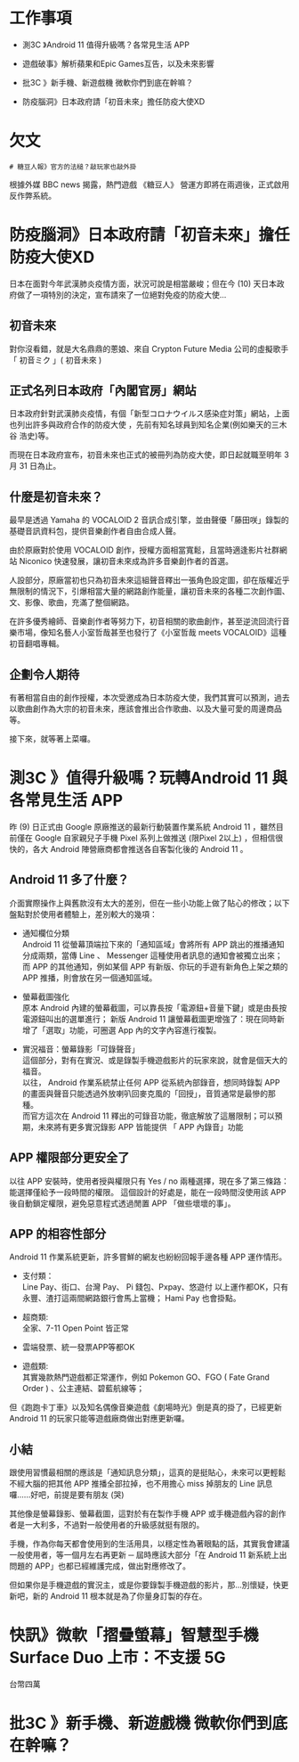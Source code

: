 # 工作事項
- 測3C 》Android 11 值得升級嗎？各常見生活 APP 

- 遊戲破事》解析蘋果和Epic Games互告，以及未來影響

- 批3C 》新手機、新遊戲機 微軟你們到底在幹嘛？

- 防疫腦洞》日本政府請「初音未來」擔任防疫大使XD

# 欠文
    # 糖豆人報》官方的法槌？敲玩家也敲外掛


根據外媒 BBC news 揭露，熱門遊戲 《糖豆人》 營運方即將在兩週後，正式啟用反作弊系統。



# 防疫腦洞》日本政府請「初音未來」擔任防疫大使XD

日本在面對今年武漢肺炎疫情方面，狀況可說是相當嚴峻；但在今 (10) 天日本政府做了一項特別的決定，宣布請來了一位絕對免疫的防疫大使...

## 初音未來
對你沒看錯，就是大名鼎鼎的蔥娘、來自 Crypton Future Media 公司的虛擬歌手 「 初音ミク 」( 初音未來 )

## 正式名列日本政府「內閣官房」網站
日本政府針對武漢肺炎疫情，有個「新型コロナウイルス感染症対策」網站，上面也列出許多與政府合作的防疫大使
，先前有知名球員到知名企業(例如樂天的三木谷 浩史)等。

而現在日本政府宣布，初音未來也正式的被冊列為防疫大使，即日起就職至明年 3 月 31 日為止。




## 什麼是初音未來？
最早是透過 Yamaha 的 VOCALOID 2 音訊合成引擎，並由聲優「藤田咲」錄製的基礎音訊資料包，提供音樂創作者自由合成人聲。

由於原廠對於使用 VOCALOID 創作，授權方面相當寬鬆，且當時適逢影片社群網站 Niconico 快速發展，讓初音未來成為許多音樂創作者的首選。

人設部分，原廠當初也只為初音未來這組聲音釋出一張角色設定圖，卻在版權近乎無限制的情況下，引爆相當大量的網路創作能量，讓初音未來的各種二次創作圖、文、影像、歌曲，充滿了整個網路。

在許多優秀繪師、音樂創作者等努力下，初音相關的歌曲創作，甚至逆流回流行音樂市場，像知名藝人小室哲哉甚至也發行了《小室哲哉 meets VOCALOID》這種初音翻唱專輯。


## 企劃令人期待
有著相當自由的創作授權，本次受邀成為日本防疫大使，我們其實可以預測，過去以歌曲創作為大宗的初音未來，應該會推出合作歌曲、以及大量可愛的周邊商品等。

接下來，就等著上菜囉。





# 測3C 》值得升級嗎？玩轉Android 11 與各常見生活 APP 


昨 (9) 日正式由 Google 原廠推送的最新行動裝置作業系統 Android 11 ，雖然目前僅在 Google 自家親兒子手機 Pixel 系列上做推送 (限Pixel 2以上) ，但相信很快的，各大 Android 陣營廠商都會推送各自客製化後的 Android 11 。

## Android 11 多了什麼？
介面實際操作上與舊款沒有太大的差別，但在一些小功能上做了貼心的修改；以下盤點對於使用者體驗上，差別較大的幾項：

- 通知欄位分類 \
Android 11 從螢幕頂端拉下來的「通知區域」會將所有 APP 跳出的推播通知分成兩類，當傳 Line 、 Messenger 這種使用者訊息的通知會被獨立出來；而 APP 的其他通知，例如某個 APP 有新版、你玩的手遊有新角色上架之類的 APP 推播，則會放在另一個通知區域。

- 螢幕截圖強化 \
原本 Android 內建的螢幕截圖，可以靠長按「電源鈕+音量下鍵」或是由長按電源鈕叫出的選單進行；
新版 Android 11 讓螢幕截圖更增強了：現在同時新增了「選取」功能，可圈選 App 內的文字內容進行複製。

- 實況福音：螢幕錄影「可錄聲音」 \
這個部分，對有在實況、或是錄製手機遊戲影片的玩家來說，就會是個天大的福音。 \
以往， Android 作業系統禁止任何 APP 從系統內部錄音，想同時錄製 APP 的畫面與聲音只能透過外放喇叭回麥克風的「回授」，音質通常是最慘的那種。 \
而官方這次在 Android 11 釋出的可錄音功能，徹底解放了這層限制；可以預期，未來將有更多實況錄影 APP 皆能提供 「 APP 內錄音」功能


## APP 權限部分更安全了
以往 APP 安裝時，使用者授與權限只有 Yes / no 兩種選擇，現在多了第三條路： 能選擇僅給予一段時間的權限。
這個設計的好處是，能在一段時間沒使用該 APP 後自動鎖定權限，避免惡意程式透過閒置 APP 「做些壞壞的事」。

## APP 的相容性部分
Android 11 作業系統更新，許多嘗鮮的網友也紛紛回報手邊各種 APP 運作情形。

- 支付類： \
Line Pay、街口、台灣 Pay、 Pi 錢包、Pxpay、悠遊付 
以上運作都OK，只有永豐、渣打這兩間網路銀行會馬上當機； Hami Pay 也會掛點。

- 超商類: \
全家、7-11 Open Point 皆正常

- 雲端發票、統一發票APP等都OK

- 遊戲類: \
其實幾款熱門遊戲都正常運作，例如 Pokemon GO、FGO ( Fate Grand Order ) 、公主連結、碧藍航線等；

但《跑跑卡丁車》以及知名偶像音樂遊戲《劇場時光》倒是真的掛了，已經更新  Android 11 的玩家只能等遊戲廠商做出對應更新囉。

## 小結

跟使用習慣最相關的應該是「通知訊息分類」，這真的是挺貼心，未來可以更輕鬆不經大腦的把其他 APP 推播全部拉掉，也不用擔心 miss 掉朋友的 Line 訊息囉......好吧，前提是要有朋友 (哭)

其他像是螢幕錄影、螢幕截圖，這對於有在製作手機 APP 或手機遊戲內容的創作者是一大利多，不過對一般使用者的升級感就挺有限的。

手機，作為你每天都會使用到的生活用具，以穩定性為著眼點的話，其實我會建議一般使用者，等一個月左右再更新 ─ 屆時應該大部分「在 Android 11 新系統上出問題的 APP」也都已經維護完成，做出對應修改了。 

但如果你是手機遊戲的實況主，或是你要錄製手機遊戲的影片，那...別懷疑，快更新吧，新的 Android 11 根本就是為了你量身訂製的存在。



# 快訊》微軟「摺疊螢幕」智慧型手機 Surface Duo 上市：不支援 5G
台幣四萬

# 批3C 》新手機、新遊戲機 微軟你們到底在幹嘛？